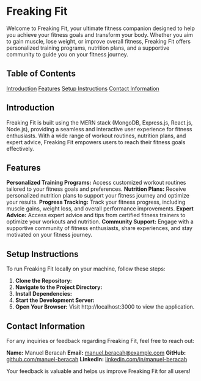 # Freaking Fit

Welcome to Freaking Fit, your ultimate fitness companion designed to help you achieve your fitness goals and transform your body. Whether you aim to gain muscle, lose weight, or improve overall fitness, Freaking Fit offers personalized training programs, nutrition plans, and a supportive community to guide you on your fitness journey.

## Table of Contents
[Introduction](#introduction)
[Features](#features)
[Setup Instructions](#setup-instructions)
[Contact Information](#contact-information)

## Introduction

Freaking Fit is built using the MERN stack (MongoDB, Express.js, React.js, Node.js), providing a seamless and interactive user experience for fitness enthusiasts. With a wide range of workout routines, nutrition plans, and expert advice, Freaking Fit empowers users to reach their fitness goals effectively.

## Features

**Personalized Training Programs:** Access customized workout routines tailored to your fitness goals and preferences.
**Nutrition Plans:** Receive personalized nutrition plans to support your fitness journey and optimize your results.
**Progress Tracking:** Track your fitness progress, including muscle gains, weight loss, and overall performance improvements.
**Expert Advice:** Access expert advice and tips from certified fitness trainers to optimize your workouts and nutrition.
**Community Support:** Engage with a supportive community of fitness enthusiasts, share experiences, and stay motivated on your fitness journey.

## Setup Instructions

To run Freaking Fit locally on your machine, follow these steps:

1. **Clone the Repository:**
2. **Navigate to the Project Directory:**
3. **Install Dependencies:**
4. **Start the Development Server:**
5. **Open Your Browser:**
Visit http://localhost:3000 to view the application.

## Contact Information

For any inquiries or feedback regarding Freaking Fit, feel free to reach out:

**Name:** Manuel Beracah
**Email:** manuel.beracah@example.com
**GitHub:** [github.com/manuel-beracah](https://github.com/manuel-beracah)
**LinkedIn:** [linkedin.com/in/manuel-beracah](https://www.linkedin.com/in/manuel-beracah/)

Your feedback is valuable and helps us improve Freaking Fit for all users!
